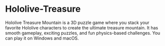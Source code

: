 # Hololive-Treasure
Hololive Treasure Mountain is a 3D puzzle game where you stack your favorite Hololive characters to create the ultimate treasure mountain. It has smooth gameplay, exciting puzzles, and fun physics-based challenges. You can play it on Windows and macOS.
